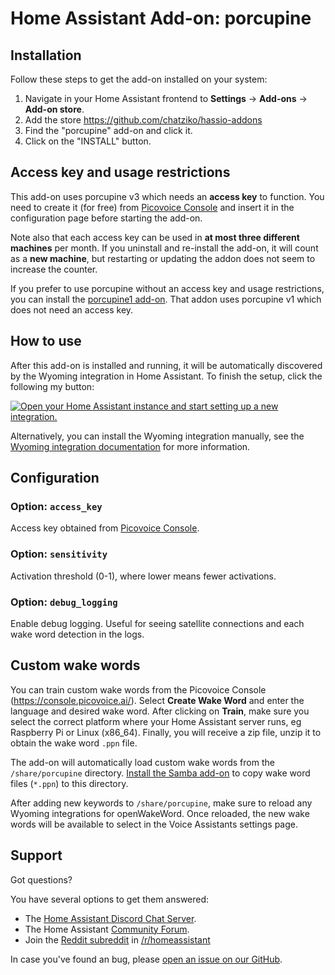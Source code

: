 # Home Assistant Add-on: porcupine

## Installation

Follow these steps to get the add-on installed on your system:

1. Navigate in your Home Assistant frontend to **Settings** -> **Add-ons** -> **Add-on store**.
2. Add the store https://github.com/chatziko/hassio-addons
2. Find the "porcupine" add-on and click it.
3. Click on the "INSTALL" button.

## Access key and usage restrictions

This add-on uses porcupine v3 which needs an **access key** to function. You need to create it (for free)
from [Picovoice Console](https://console.picovoice.ai/) and insert it in the configuration page before
starting the add-on.

Note also that each access key can be used in **at most three different machines** per month. If you uninstall and re-install
the add-on, it will count as a **new machine**, but restarting or updating the addon does not seem to increase the counter.

If you prefer to use porcupine without an access key and usage restrictions, you can install the
[porcupine1 add-on](https://my.home-assistant.io/redirect/supervisor_addon/?addon=47701997_porcupine1&repository_url=https%3A%2F%2Fgithub.com%2Frhasspy%2Fhassio-addons).
That addon uses porcupine v1 which does not need an access key.

## How to use

After this add-on is installed and running, it will be automatically discovered
by the Wyoming integration in Home Assistant. To finish the setup,
click the following my button:

[![Open your Home Assistant instance and start setting up a new integration.](https://my.home-assistant.io/badges/config_flow_start.svg)](https://my.home-assistant.io/redirect/config_flow_start/?domain=wyoming)

Alternatively, you can install the Wyoming integration manually, see the
[Wyoming integration documentation](https://www.home-assistant.io/integrations/wyoming/)
for more information.

## Configuration

### Option: `access_key`

Access key obtained from [Picovoice Console](https://console.picovoice.ai/).

### Option: `sensitivity`

Activation threshold (0-1), where lower means fewer activations.

### Option: `debug_logging`

Enable debug logging. Useful for seeing satellite connections and each wake word detection in the logs.

## Custom wake words

You can train custom wake words from the Picovoice Console (https://console.picovoice.ai/). Select **Create Wake Word** and
enter the language and desired wake word. After clicking on **Train**, make sure you select the correct platform where your Home Assistant
server runs, eg Raspberry Pi or Linux (x86_64). Finally, you will receive a zip file, unzip it to obtain the wake word `.ppn` file.

The add-on will automatically load custom wake words from the `/share/porcupine` directory. [Install the Samba add-on](https://www.home-assistant.io/common-tasks/supervised/#installing-and-using-the-samba-add-on) to copy wake word files (`*.ppn`) to this directory.

After adding new keywords to `/share/porcupine`, make sure to reload any Wyoming integrations for openWakeWord. Once reloaded, the new wake words will be available to select in the Voice Assistants settings page.

## Support

Got questions?

You have several options to get them answered:

- The [Home Assistant Discord Chat Server][discord].
- The Home Assistant [Community Forum][forum].
- Join the [Reddit subreddit][reddit] in [/r/homeassistant][reddit]

In case you've found an bug, please [open an issue on our GitHub][issue].

[discord]: https://discord.gg/c5DvZ4e
[forum]: https://community.home-assistant.io
[issue]: https://github.com/home-assistant/addons/issues
[reddit]: https://reddit.com/r/homeassistant
[repository]: https://github.com/hassio-addons/repository
